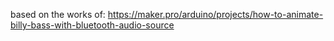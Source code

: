 based on the works of: https://maker.pro/arduino/projects/how-to-animate-billy-bass-with-bluetooth-audio-source
